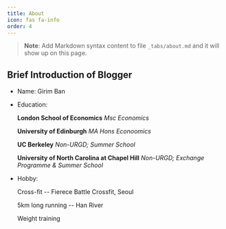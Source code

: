 ```yaml
---
title: About
icon: fas fa-info
order: 4
---
```



> **Note**: Add Markdown syntax content to file `_tabs/about.md` and it will show up on this page.

## Brief Introduction of Blogger

- Name: Girim Ban

- Education: 

  **London School of Economics** *Msc Economics*

  **University of Edinburgh** *MA Hons Econoomics*

  **UC Berkeley** *Non-URGD; Summer School*

  **University of North Carolina at Chapel Hill** *Non-URGD; Exchange Programme & Summer School* 

- Hobby:

  Cross-fit -- Fierece Battle Crossfit, Seoul

  5km long running -- Han River

  Weight training 
